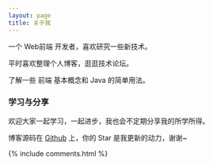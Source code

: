 ```yaml
---
layout: page
title: 关于我 
---
```


一个 Web前端 开发者，喜欢研究一些新技术。
<p>
平时喜欢整理个人博客，逛逛技术论坛。
<p>
了解一些 前端 基本概念和 Java 的简单用法。

<p>
<h3> 学习与分享 </h3>  

<p>

欢迎大家一起学习，一起进步，我也会不定期分享我的所学所得。

<p>

博客源码在 <a target="_blank" href='https://github.com/MarkTo22/MarkTo22.github.io/'>Github</a> 上，你的 Star 是我更新的动力，谢谢~

{% include comments.html %}



